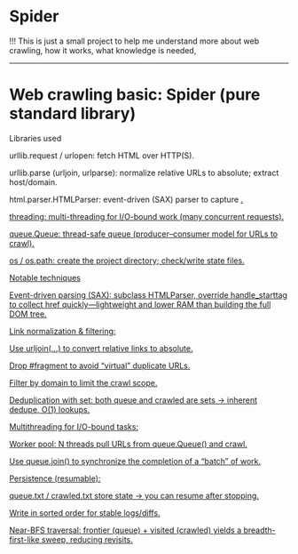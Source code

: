 # Spider

!!! This is just a small project to help me understand more about web crawling, how it works, what knowledge is needed,

----------------
# Web crawling basic: Spider (pure standard library)
Libraries used

urllib.request / urlopen: fetch HTML over HTTP(S).

urllib.parse (urljoin, urlparse): normalize relative URLs to absolute; extract host/domain.

html.parser.HTMLParser: event-driven (SAX) parser to capture <a href=...>.

threading: multi-threading for I/O-bound work (many concurrent requests).

queue.Queue: thread-safe queue (producer–consumer model for URLs to crawl).

os / os.path: create the project directory; check/write state files.

Notable techniques

Event-driven parsing (SAX): subclass HTMLParser, override handle_starttag to collect href quickly—lightweight and lower RAM than building the full DOM tree.

Link normalization & filtering:

Use urljoin(...) to convert relative links to absolute.

Drop #fragment to avoid “virtual” duplicate URLs.

Filter by domain to limit the crawl scope.

Deduplication with set: both queue and crawled are sets → inherent dedupe, O(1) lookups.

Multithreading for I/O-bound tasks:

Worker pool: N threads pull URLs from queue.Queue() and crawl.

Use queue.join() to synchronize the completion of a “batch” of work.

Persistence (resumable):

queue.txt / crawled.txt store state → you can resume after stopping.

Write in sorted order for stable logs/diffs.

Near-BFS traversal: frontier (queue) + visited (crawled) yields a breadth-first-like sweep, reducing revisits.
